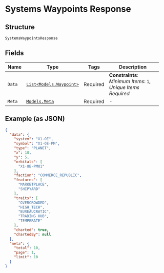 
# Systems Waypoints Response

## Structure

`SystemsWaypointsResponse`

## Fields

| Name | Type | Tags | Description |
|  --- | --- | --- | --- |
| `Data` | [`List<Models.Waypoint>`](../../doc/models/waypoint.md) | Required | **Constraints**: *Minimum Items*: `1`, *Unique Items Required* |
| `Meta` | [`Models.Meta`](../../doc/models/meta.md) | Required | - |

## Example (as JSON)

```json
{
  "data": {
    "system": "X1-OE",
    "symbol": "X1-OE-PM",
    "type": "PLANET",
    "x": 10,
    "y": 5,
    "orbitals": [
      "X1-OE-PM01"
    ],
    "faction": "COMMERCE_REPUBLIC",
    "features": [
      "MARKETPLACE",
      "SHIPYARD"
    ],
    "traits": [
      "OVERCROWDED",
      "HIGH_TECH",
      "BUREAUCRATIC",
      "TRADING_HUB",
      "TEMPERATE"
    ],
    "charted": true,
    "chartedBy": null
  },
  "meta": {
    "total": 10,
    "page": 1,
    "limit": 10
  }
}
```

